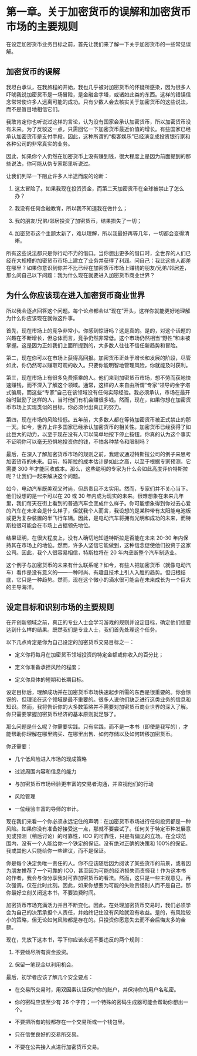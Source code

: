 # 第一章。关于加密货币的误解和加密货币市场的主要规则

在设定加密货币业务目标之前，首先让我们来了解一下关于加密货币的一些常见误解。

## 加密货币的误解

我坦白承认，在我旅程的开始，我也几乎被对加密货币的怀疑所感染，因为很多人吓唬我说加密货币是一场冒险，是金融金字塔，或诸如此类的东西。这样的错误信念常常使许多人远离可能的成功。只有少数人会去核实关于加密货币的这些说法，而不是盲目地相信它们。

我敢肯定你也听说过这样的言论，认为没有国家会承认加密货币，所以加密货币没有未来。为了反驳这一点，只需回忆一下加密货币最近价值的增长。有些国家已经承认加密货币是支付手段。因此，这种所谓的“极客娱乐”已经演变成投资银行家和各种公司的非常真实的业务。

因此，如果你个人仍然在加密货币上没有赚到钱，很大程度上是因为前面提到的那些说法，你可能从伪专家那里听说过。

让我们列举一下阻止许多人半途而废的论断：

1.  这太冒险了。如果我现在投资资金，而第二天加密货币在全球被禁止了怎么办？

1.  我没有任何金融教育，所以我不知道我在做什么；

1.  我的朋友/兄弟/邻居投资了加密货币，结果损失了一切；

1.  加密货币这个主题太新了，难以理解，所以我最好再等几年，一切都会变得清晰。

所有这些说法都只是你行动不力的借口。当你想出更多的借口时，全世界的人们已经在大规模的加密货币市场上建立了业务并获得了利润。问自己：我比这些人都差在哪里？如果你意识到你并不比已经在加密货币市场上赚钱的朋友/兄弟/邻居差，那么问自己以下问题：我为什么现在就要进入加密货币商业世界？

## 为什么你应该现在进入加密货币商业世界

所以我会逐点回答这个问题。每个论点都会以“现在”开头，这样你就能更好地理解为什么你应该现在就做这件事。

首先，现在市场上的竞争非常小。你感到惊讶吗？这是真的。是的，对这个话题的兴趣在不断增长，但总体而言，竞争仍然非常低。这个市场仍然相当“野性”和未被掌握。这是因为正如我们上面所提到的，大多数人往往不信任新趋势和冒险。

第二，现在你可以在市场上获得高回报。加密货币正处于增长和发展的阶段，尽管如此，你仍然可以赚取可观的收入。只要你能明智地管理风险，你就能及时获利。

第三，现在市场上有很多免费搭乘的人。他们来到加密货币市场，想不劳而获地快速赚钱，而不深入了解这个领域。通常，这样的人来自由所谓“专家”领导的金字塔式骗局，而这些“专家”自己在该领域没有任何实际经验。我必须承认，市场在最开始时鼓励了这样的人，当时他们有机会赚很多钱。然而，现在，如果你想在加密货币市场上实现类似的目标，你必须付出真正的努力。

第四，现在市场的风险较低。五年前，大多数人都在等待加密货币被正式禁止的那一天。如今，世界上许多国家已经承认加密货币的相关性。加密货币已经获得了如此巨大的动力，以至于现在没有人可以简单地按下停止按钮。你真的认为这个事实不证明你可以毫无恐惧地投资你的钱，不怕各种禁令和限制吗？

最后，在深入了解加密货币市场的规则之前，我建议通过特斯拉公司的例子来思考加密货币的未来。目前，特斯拉的成本估计是如此之高，以至于根据专家预测，它需要 300 年才能回收成本。那么，这些聪明的专家为什么会如此高度评价特斯拉呢？让我们一起来解决这个问题。

如今，电动汽车既美观又时尚，但昂贵且不太实用。然而，专家们并不关心当下。他们设想的是一个可以在 20 或 30 年内成为现实的未来。很难想象在未来几年里，我们每天在街上看到的普通汽车会变成什么样子。你可能想象得到你过去心爱的汽车在未来会是什么样子，但就我个人而言，我设想的是某种带有太阳能电池板或更为复杂装置的半飞行车辆。因此，是电动汽车将拥有光明和成功的未来，而特斯拉很可能会在市场上占据领先地位。

结果证明，在很大程度上，没有人确切地知道特斯拉是否能在未来 20-30 年内保持其在市场上的地位。然而，许多人坚信它能做到，这种信念促使他们投资于这家公司。因此，我个人很容易相信，特斯拉将在 20 年内垄断整个汽车制造业。

这个例子与加密货币的未来有什么联系呢？如今，有些人把加密货币（就像电动汽车）看作是没有意义的——一种时尚、有趣且技术上引人入胜的趋势。但归根结底，它只是一种趋势。然而，现在这个微小的滴水很可能会在未来成长为一个巨大的主导海洋。

## 设定目标和识别市场的主要规则

在开创新领域之前，真正的专业人士会学习游戏的规则并设定目标，确定他们想要达到什么样的结果。既然我们是专业人士，我们首先处理这个任务。

以下几点肯定是你为自己设定的加密货币交易目标之一：

+   定义你将每月在加密货币领域投资的特定金额或你收入的百分比；

+   定义你准备承担风险的程度；

+   定义你具体的短期和长期目标。

设定目标后，理解成功并在加密货币市场快速起步所需的东西是很重要的。你会惊讶的，但理论在这个领域是最不重要的。很多人说他们缺乏进行这类业务的信息和知识。然而，我将告诉你的大多数策略并不需要对加密货币商业世界的深入了解。你只需要掌握加密货币经济的基本原则就足够了。

那么问题是什么呢？你需要实践。只有实践，而不是一本书（即使是我写的），才能帮助你理解在哪里购买、在哪里出售、如何存储以及如何转移加密货币。

你还需要：

+   几个低风险进入市场的现成策略

+   过滤周围内容和信息的能力

+   与加密货币市场经验更丰富的交易者沟通，并监视他们的行动

+   风险管理

+   一位经验丰富的导师的审计。

现在我们来看一个你必须永远记住的声明：在加密货币市场进行任何投资都是一种风险。如果你没有准备好接受这一点，那就不要尝试了。任何关于特定币种发展意见或预测（稍后讨论）的可靠性，ICO 的可靠性，只是有偏见的立场。在全球范围内，没有一个人能给你一个铁定的保证。没有绝对正确的决策和 100%的保证。我或其他人只能给你一些建议，而不是保证。

你是每个决定负唯一责任的人。你不应该随后因为阅读了某些货币的前景，或者因为朋友推荐了一个可靠的 ICO，甚至因为可能的经济损失而责怪我！作为这本书的作者，我会与你分享我对可靠加密货币的看法。然而，这只是一些主观意见，再次强调，仅在此时此刻。因此，如果你想要为可能的失败责怪别人而不是自己，那你最好立刻关闭这本书，不要浪费时间。

加密货币市场充满活力并且不断变化。因此，在处理加密货币交易时，我们必须学会为自己的决策承担个人责任，并始终记住没有风险就没有收益。是的，有风险较小的策略，但无论如何风险都是存在的。只投资你愿意失去而不会后悔太多的金额。

现在，先放下这本书，写下你应该永远不要违反的两个规则：

1.  不要倾尽所有资金投资。

1.  保留一笔现金以利用机会。

最后，初学者应该了解几个安全要点：

+   在交易所交易时，用双因素认证保护你的账户，并保持你的用户名私密。

+   你的密码应该至少有 26 个字符；一个特殊的密码生成器可能会帮助你想出一个。

+   不要把所有的钱都存在一个交易所或一个钱包里。

+   只在信誉良好的交易所交易。

+   不要在公共接入点进行加密货币交易。
